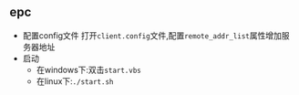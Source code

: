 epc
---

* 配置config文件
    打开`client.config`文件,配置`remote_addr_list`属性增加服务器地址
* 启动
    + 在windows下:双击`start.vbs`
    + 在linux下:`./start.sh`
